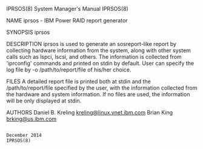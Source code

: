 IPRSOS(8)                                                                                  System Manager's Manual                                                                                  IPRSOS(8)



NAME
       iprsos - IBM Power RAID report generator

SYNOPSIS
       iprsos


DESCRIPTION
       iprsos  is  used to generate an sosreport-like report by collecting hardware information from the system, along with other system calls such as lspci, lscsi, and others. The information is collected
       from 'iprconfig' commands and printed on stdin by default. User can specify the log file by -o /path/to/report/file of his/her choice.

FILES
       A detailed report file is printed both at stdin and the /path/to/report/file specified by the user, with the information collected from the hardware and system information. If no files are used, the
       information will be only displayed at stdin.

AUTHORS
       Daniel B. Kreling <kreling@linux.vnet.ibm.com>
       Brian King <brking@us.ibm.com>




                                                                                                December 2014                                                                                       IPRSOS(8)
